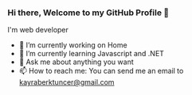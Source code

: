 ### Hi there, Welcome to my GitHub Profile 👋

I'm web developer

- 🔭 I’m currently working on Home
- 🌱 I’m currently learning Javascript and .NET
- 💬 Ask me about anything you want
- 📫 How to reach me: You can send me an email to [kayraberktuncer@gmail.com](mailto://kayraberktuncer@gmail.com)
